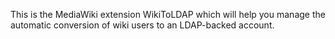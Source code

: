 This is the MediaWiki extension WikiToLDAP which will help you manage the
automatic conversion of wiki users to an LDAP-backed account.
